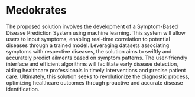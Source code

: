 # Medokrates
The proposed solution involves the development of a Symptom-Based Disease Prediction System using machine learning. This system will allow users to input symptoms, enabling real-time correlation to potential diseases through a trained model. Leveraging datasets associating symptoms with respective diseases, the solution aims to swiftly and accurately predict ailments based on symptom patterns. The user-friendly interface and efficient algorithms will facilitate early disease detection, aiding healthcare professionals in timely interventions and precise patient care. Ultimately, this solution seeks to revolutionize the diagnostic process, optimizing healthcare outcomes through proactive and accurate disease identification.
